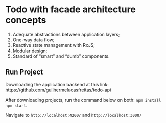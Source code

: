 
# Todo with facade architecture concepts
1. Adequate abstractions between application layers;
2. One-way data flow;
3. Reactive state management with RxJS;
4. Modular design;
5. Standard of “smart” and “dumb” components.


## Run Project

Downloading the application backend at this link:
https://github.com/guilhermelucasfreitas/todo-api

After downloading projects, run the command below on both:
`npm install`   `npm start`. 

Navigate to `http://localhost:4200/` and `http://localhost:3000/`



